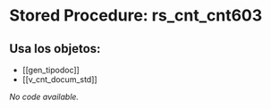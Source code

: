 # Stored Procedure: rs_cnt_cnt603

## Usa los objetos:
- [[gen_tipodoc]]
- [[v_cnt_docum_std]]

*No code available.*
